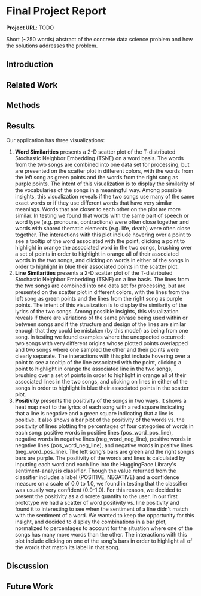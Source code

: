# Final Project Report

**Project URL**: TODO

Short (~250 words) abstract of the concrete data science problem and how the solutions addresses the problem.

## Introduction

## Related Work

## Methods

## Results
Our application has three visualizations:
1. **Word Similarities** presents a 2-D scatter plot of the T-distributed Stochastic Neighbor Embedding (TSNE) on a word basis. The words from the two songs are combined into one data set for processing, but are presented on the scatter plot in different colors, with the words from the left song as green points and the words from the right song as purple points. The intent of this visualization is to display the similarity of the vocabularies of the songs in a meaningful way. Among possible insights, this visualization reveals if the two songs use many of the same exact words or if they use different words that have very similar meanings. Words that are closer to each other on the plot are more similar. In testing we found that words with the same part of speech or word type (e.g. pronouns, contractions) were often close together and words with shared thematic elements (e.g. life, death) were often close together. The interactions with this plot include hovering over a point to see a tooltip of the word associated with the point, clicking a point to highlight in orange the associated word in the two songs, brushing over a set of points in order to highlight in orange all of their associated words in the two songs, and clicking on words in either of the songs in order to highlight in blue their associated points in the scatter plot.
2. **Line Similarities** presents a 2-D scatter plot of the T-distributed Stochastic Neighbor Embedding (TSNE) on a line basis. The lines from the two songs are combined into one data set for processing, but are presented on the scatter plot in different colors, with the lines from the left song as green points and the lines from the right song as purple points. The intent of this visualization is to display the similarity of the lyrics of the two songs. Among possible insights, this visualization reveals if there are variations of the same phrase being used within or between songs and if the structure and design of the lines are similar enough that they could be mistaken (by this model) as being from one song. In testing we found examples where the unexpected occurred: two songs with very different origins whose plotted points overlapped and two songs where one sampled the other and their points were clearly separate. The interactions with this plot include hovering over a point to see a tooltip of the line associated with the point, clicking a point to highlight in orange the associated line in the two songs, brushing over a set of points in order to highlight in orange all of their associated lines in the two songs, and clicking on lines in either of the songs in order to highlight in blue their associated points in the scatter plot.
3. **Positivity** presents the positivity of the songs in two ways. It shows a heat map next to the lyrics of each song with a red square indicating that a line is negative and a green square indicating that a line is positive. It also shows a bar plot of the positivity of the words vs. the positivity of lines plotting the percentages of four categories of words in each song: positive words in positive lines (pos_word_pos_line), negative words in negative lines (neg_word_neg_line), positive words in negative lines (pos_word_neg_line), and negative words in positive lines (neg_word_pos_line). The left song's bars are green and the right song/s bars are purple. The positivity of the words and lines is calculated by inputting each word and each line into the HuggingFace Library's sentiment-analysis classifier. Though the value returned from the classifier includes a label (POSITIVE, NEGATIVE) and a confidence measure on a scale of 0.0 to 1.0, we found in testing that the classifier was usually very confident (0.9-1.0). For this reason, we decided to present the positivity as a discrete quantity to the user. In our first prototype we had a scatter of word positivity vs. line positivity and found it to interesting to see when the sentiment of a line didn't match with the sentiment of a word. We wanted to keep the opportunity for this insight, and decided to display the combinations in a bar plot, normalized to percentages to account for the situation where one of the songs has many more words than the other. The interactions with this plot include clicking on one of the song's bars in order to highlight all of the words that match its label in that song.

## Discussion

## Future Work
